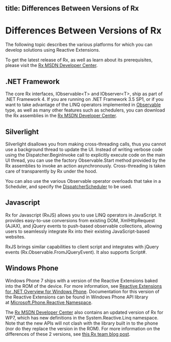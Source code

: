 title: Differences Between Versions of Rx
---
# Differences Between Versions of Rx

The following topic describes the various platforms for which you can develop solutions using Reactive Extensions.

To get the latest release of Rx, as well as learn about its prerequisites, please visit the [Rx MSDN Developer Center](http://msdn.microsoft.com/en-us/data/gg577610).

## .NET Framework

The core Rx interfaces, IObservable\<T\> and IObserver\<T\>, ship as part of .NET Framework 4. If you are running on .NET Framework 3.5 SP1, or if you want to take advantage of the LINQ operators implemented in [Observable](Observable/Observable) type, as well as many other features such as schedulers, you can download the Rx assemblies in the [Rx MSDN Developer Center](http://msdn.microsoft.com/en-us/data/gg577610).

## Silverlight

Silverlight disallows you from making cross-threading calls, thus you cannot use a background thread to update the UI. Instead of writing verbose code using the Dispatcher.BeginInvoke call to explicitly execute code on the main UI thread, you can use the factory Observable.Start method provided by the Rx assemblies to invoke an action asynchronously. Cross-threading is taken care of transparently by Rx under the hood.

You can also use the various Observable operator overloads that take in a Scheduler, and specify the [DispatcherScheduler](DispatcherScheduler/DispatcherScheduler) to be used.

## Javascript

Rx for Javascript (RxJS) allows you to use LINQ operators in JavaScript. It provides easy-to-use conversions from existing DOM, XmlHttpRequest (AJAX), and jQuery events to push-based observable collections, allowing users to seamlessly integrate Rx into their existing JavaScript-based websites.

RxJS brings similar capabilities to client script and integrates with jQuery events (Rx.Observable.FromJQueryEvent). It also supports Script\#.

## Windows Phone

Windows Phone 7 ships with a version of the Reactive Extensions baked into the ROM of the device. For more information, see [Reactive Extensions for .NET Overview for Windows Phone](http://msdn.microsoft.com/en-us/library/ff431792(vs.92).aspx). Documentation for this version of the Reactive Extensions can be found in Windows Phone API library at [Microsoft.Phone.Reactive Namespace](http://msdn.microsoft.com/en-us/library/ff707857(v=vs.92).aspx).

The [Rx MSDN Developer Center](http://msdn.microsoft.com/en-us/data/gg577610) also contains an updated version of Rx for WP7, which has new definitions in the System.Reactive.Linq namespace. Note that the new APIs will not clash with the library built in to the phone (nor do they replace the version in the ROM). For more information on the differences of these 2 versions, see [this Rx team blog post](http://blogs.msdn.com/b/rxteam/archive/2010/10/28/rx-for-windows-phone-7.aspx).





